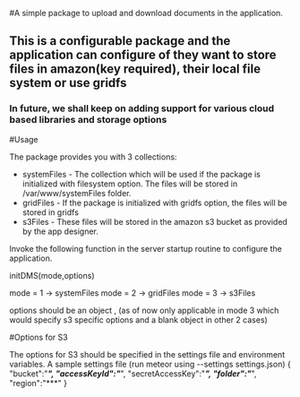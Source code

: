 #A simple package to upload and download documents in the application.
## This is a configurable package and the application can configure of they want to store files in amazon(key required), their local file system or use gridfs

### In future, we shall keep on adding support for various cloud based libraries and storage options

#Usage

The package provides you with 3 collections:
* systemFiles - The collection which will be used if the package is initialized with filesystem option. The files will be stored in /var/www/systemFiles folder.
* gridFiles - If the package is initialized with gridfs option, the files will be stored in gridfs
* s3Files - These files will be stored in the amazon s3 bucket as provided by the app designer.

Invoke the following function in the server startup routine to configure the application.

initDMS(mode,options)

mode = 1 -> systemFiles
mode = 2 -> gridFiles
mode = 3 -> s3Files

options should be an object , (as of now only applicable in mode 3 which would specify s3 specific options and a blank object in other 2 cases)


#Options for S3

The options for S3 should be specified in the settings file and environment variables.
A sample settings file (run meteor using --settings settings.json) 
{
	 "bucket":"***",
  "accessKeyId":"***",
  "secretAccessKey":"***",
  "folder":"***",
  "region":"***"
}

